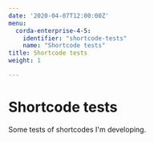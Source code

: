 ```yaml
---
date: '2020-04-07T12:00:00Z'
menu:
  corda-enterprise-4-5:
    identifier: "shortcode-tests"
    name: "Shortcode tests"
title: Shortcode tests
weight: 1

---
```



# Shortcode tests

Some tests of shortcodes I'm developing.

